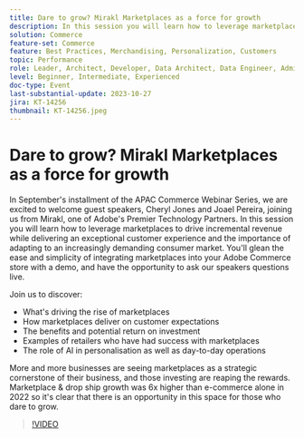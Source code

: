 ```yaml
---
title: Dare to grow? Mirakl Marketplaces as a force for growth
description: In this session you will learn how to leverage marketplaces to drive incremental revenue while delivering an exceptional customer experience and the importance of adapting to an increasingly demanding consumer market. The role of AI in personalisation as well as day-to-day operations. More and more businesses are seeing marketplaces as a strategic cornerstone of their business.
solution: Commerce
feature-set: Commerce
feature: Best Practices, Merchandising, Personalization, Customers
topic: Performance
role: Leader, Architect, Developer, Data Architect, Data Engineer, Admin, User
level: Beginner, Intermediate, Experienced
doc-type: Event
last-substantial-update: 2023-10-27
jira: KT-14256
thumbnail: KT-14256.jpeg
---
```


# Dare to grow? Mirakl Marketplaces as a force for growth

In September's installment of the APAC Commerce Webinar Series, we are excited to welcome guest speakers, Cheryl Jones and Joael Pereira, joining us from Mirakl, one of Adobe's Premier Technology Partners. In this session you will learn how to leverage marketplaces to drive incremental revenue while delivering an exceptional customer experience and the importance of adapting to an increasingly demanding consumer market. You'll glean the ease and simplicity of integrating marketplaces into your Adobe Commerce store with a demo, and have the opportunity to ask our speakers questions live.

Join us to discover:

* What's driving the rise of marketplaces
* How marketplaces deliver on customer expectations
* The benefits and potential return on investment
* Examples of retailers who have had success with marketplaces
* The role of AI in personalisation as well as day-to-day operations

More and more businesses are seeing marketplaces as a strategic cornerstone of their business, and those investing are reaping the rewards. Marketplace & drop ship growth was 6x higher than e-commerce alone in 2022 so it's clear that there is an opportunity in this space for those who dare to grow.

>[!VIDEO](https://video.tv.adobe.com/v/3425190/?learn=on)